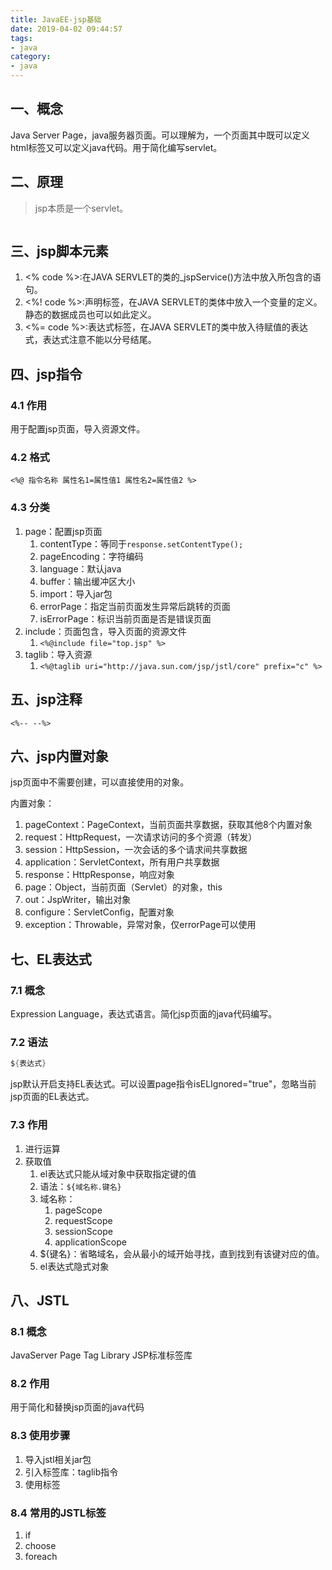 ```yaml
---
title: JavaEE-jsp基础
date: 2019-04-02 09:44:57
tags:
- java
category:
- java
---
```


## 一、概念
Java Server Page，java服务器页面。可以理解为，一个页面其中既可以定义html标签又可以定义java代码。用于简化编写servlet。

## 二、原理

> jsp本质是一个servlet。

<!-- more -->

![]()

## 三、jsp脚本元素
1. <% code %\>:在JAVA SERVLET的类的_jspService()方法中放入所包含的语句。
2. <%! code %\>:声明标签，在JAVA SERVLET的类体中放入一个变量的定义。静态的数据成员也可以如此定义。
3. <%= code %\>:表达式标签，在JAVA SERVLET的类中放入待赋值的表达式，表达式注意不能以分号结尾。

## 四、jsp指令
### 4.1 作用

用于配置jsp页面，导入资源文件。

### 4.2 格式

``<%@ 指令名称 属性名1=属性值1 属性名2=属性值2 %>``

### 4.3 分类
1. page：配置jsp页面
   1. contentType：等同于``response.setContentType();``
   2. pageEncoding：字符编码
   3. language：默认java
   4. buffer：输出缓冲区大小
   5. import：导入jar包
   6. errorPage：指定当前页面发生异常后跳转的页面
   7. isErrorPage：标识当前页面是否是错误页面
2. include：页面包含，导入页面的资源文件
   1. ``<%@include file="top.jsp" %>``
3. taglib：导入资源
   1. ``<%@taglib uri="http://java.sun.com/jsp/jstl/core" prefix="c" %>``

## 五、jsp注释

``<%-- --%>``

## 六、jsp内置对象

jsp页面中不需要创建，可以直接使用的对象。

内置对象：
1. pageContext：PageContext，当前页面共享数据，获取其他8个内置对象
2. request：HttpRequest，一次请求访问的多个资源（转发）
3. session：HttpSession，一次会话的多个请求间共享数据
4. application：ServletContext，所有用户共享数据
5. response：HttpResponse，响应对象
6. page：Object，当前页面（Servlet）的对象，this
7. out：JspWriter，输出对象
8. configure：ServletConfig，配置对象
9. exception：Throwable，异常对象，仅errorPage可以使用

## 七、EL表达式
### 7.1 概念
Expression Language，表达式语言。简化jsp页面的java代码编写。

### 7.2 语法

``` java
${表达式}
```

jsp默认开启支持EL表达式。可以设置page指令isELIgnored="true"，忽略当前jsp页面的EL表达式。

### 7.3 作用
1. 进行运算
2. 获取值
    1. el表达式只能从域对象中获取指定键的值
    2. 语法：``${域名称.键名}``
    3. 域名称：
        1. pageScope
        2. requestScope
        3. sessionScope
        4. applicationScope
    4. ${键名}：省略域名，会从最小的域开始寻找，直到找到有该键对应的值。
    5. el表达式隐式对象

## 八、JSTL
### 8.1 概念
JavaServer Page Tag Library JSP标准标签库

### 8.2 作用
用于简化和替换jsp页面的java代码

### 8.3 使用步骤
1. 导入jstl相关jar包
2. 引入标签库：taglib指令
3. 使用标签

### 8.4 常用的JSTL标签
1. if
2. choose
3. foreach